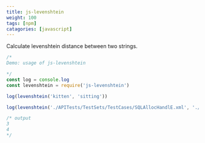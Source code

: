 ```yaml
---
title: js-levenshtein
weight: 100
tags: [npm]
catagories: [javascript]
---
```


Calculate levenshtein distance between two strings.

```js
/*
Demo: usage of js-levenshtein

*/
const log = console.log
const levenshtein = require('js-levenshtein')

log(levenshtein('kitten', 'sitting'))

log(levenshtein('./APITests/TestSets/TestCases/SQLAllocHandlE.xml', './APITests/TestSets/3.xTestCases/SQLAllocHandle.xml'))

/* output
3
4
*/
```
